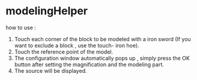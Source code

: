 # modelingHelper
how to use : 
1. Touch each corner of the block to be modeled with a iron sword (If you want to exclude a block , use the touch- iron hoe).
2. Touch the reference point of the model.
3. The configuration window automatically pops up , simply press the OK button after setting the magnification and the modeling part.
4. The source will be displayed.
